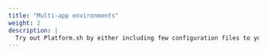 ```yaml
---
title: "Multi-app environments"
weight: 2
description: |
  Try out Platform.sh by either including few configuration files to your existing codebase, or by deploying one of over fifty maintained template projects.
---
```

